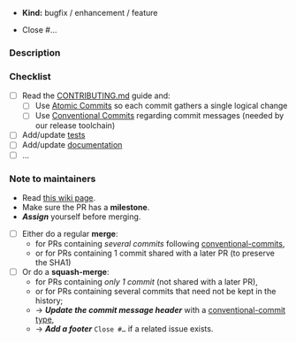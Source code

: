 * **Kind:** bugfix / enhancement / feature

<!-- For a bug fix, make sure the bug was already reported in an issue. -->

* Close #…

### Description

<!-- Please recap the motivation and/or implementation choices for this change. -->

### Checklist

<!-- You can remove all the check-boxes that are not applicable. -->

* [ ] Read the [CONTRIBUTING.md](https://github.com/ocaml-sf/learn-ocaml/blob/master/CONTRIBUTING.md) guide and:
  * [ ] Use [Atomic Commits](https://github.com/ocaml-sf/learn-ocaml/blob/master/CONTRIBUTING.md#atomic-commits) so each commit gathers a single logical change
  * [ ] Use [Conventional Commits](https://github.com/ocaml-sf/learn-ocaml/blob/master/CONTRIBUTING.md#conventional-commits) regarding commit messages (needed by our release toolchain)
* [ ] Add/update [tests](https://github.com/ocaml-sf/learn-ocaml/tree/master/tests#readme)
  <!-- if the change impacts the grading feature. -->
* [ ] Add/update [documentation](https://github.com/ocaml-sf/learn-ocaml/tree/master/docs)
  <!-- if there are some user-facing changes. -->
* [ ] …
  <!-- you can add more items to summarize what remains to do. -->

<!-- You can leave this note below as a reminder for maintainers: -->
### Note to maintainers

* Read [this wiki page](https://github.com/ocaml-sf/learn-ocaml/wiki/Checklist-for-testing-and-merging-a-PR).
* Make sure the PR has a **milestone**.
* ***Assign*** yourself before merging.
* [ ] Either do a regular **merge**:
  * for PRs containing *several commits* following [conventional-commits](https://github.com/ocaml-sf/learn-ocaml/blob/master/CONTRIBUTING.md#conventional-commits),
  * or for PRs containing 1 commit shared with a later PR (to preserve the SHA1)
* [ ] Or do a **squash-merge**:
  * for PRs containing *only 1 commit* (not shared with a later PR),
  * or for PRs containing several commits that need not be kept in the history;
  * → ***Update the commit message header*** with a [conventional-commit type](https://github.com/ocaml-sf/learn-ocaml/blob/master/CONTRIBUTING.md#conventional-commits-examples),
  * → ***Add a footer*** `Close #…` if a related issue exists.
